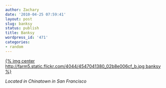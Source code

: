 ```yaml
---
author: Zachary
date: '2010-04-25 07:59:41'
layout: post
slug: banksy
status: publish
title: Banksy
wordpress_id: '471'
categories:
- random
---
```


[{% img center http://farm5.static.flickr.com/4044/4547041380_02b8e006cf_b.jpg banksy %}](http://zadell.com/gallery/photo.php?id=4547041380) 

_Located in Chinatown in San Francisco_
